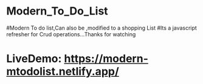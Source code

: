 # Modern_To_Do_List

#Modern To do list,Can also be ,modified to a shopping List
#Its a javascript refresher for Crud operations...Thanks for watching 
# LiveDemo:  https://modern-mtodolist.netlify.app/


